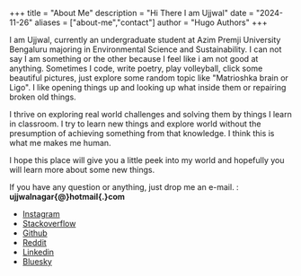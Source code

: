 +++
title = "About Me"
description = "Hi There I am Ujjwal"
date = "2024-11-26"
aliases = ["about-me","contact"]
author = "Hugo Authors"
+++

I am Ujjwal, currently an undergraduate student at Azim Premji University Bengaluru majoring in Environmental Science and Sustainability. 
I can not say I am something or the other because I feel like i am not good at anything. Sometimes I code, write poetry, play volleyball, click some beautiful pictures, just explore some random topic like "Matrioshka brain or Ligo". I like opening things up and looking up what inside them or repairing broken old things. 

I thrive on exploring real world challenges and solving them by things I learn in classroom. I try to learn new things and explore world without the presumption of achieving something from that knowledge. I think this is what me makes me human. 


I hope this place will give you a little peek into my world and hopefully you will learn more about some new things.


If you have any question or anything, just drop me an e-mail.
 : **ujjwalnagar{@}hotmail{.}com**


* [Instagram](https://www.instagram.com/ujjwalnagar08/)
* [Stackoverflow](https://stackoverflow.com/users/28903257/ujjwal)
* [Github](https://github.com/ujjwalishere)
* [Reddit](https://www.reddit.com/user/ujjwalishere/)
* [Linkedin](https://www.linkedin.com/in/ujjwal-nagar-india/)
* [Bluesky](https://bsky.app/profile/ujjwalnagar.bsky.social)





